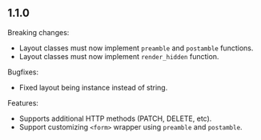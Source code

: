 ## 1.1.0

Breaking changes:
  - Layout classes must now implement `preamble` and `postamble` functions.
  - Layout classes must now implement `render_hidden` function.

Bugfixes:
  - Fixed layout being instance instead of string.

Features:
  - Supports additional HTTP methods (PATCH, DELETE, etc).
  - Support customizing `<form>` wrapper using `preamble` and `postamble`.
